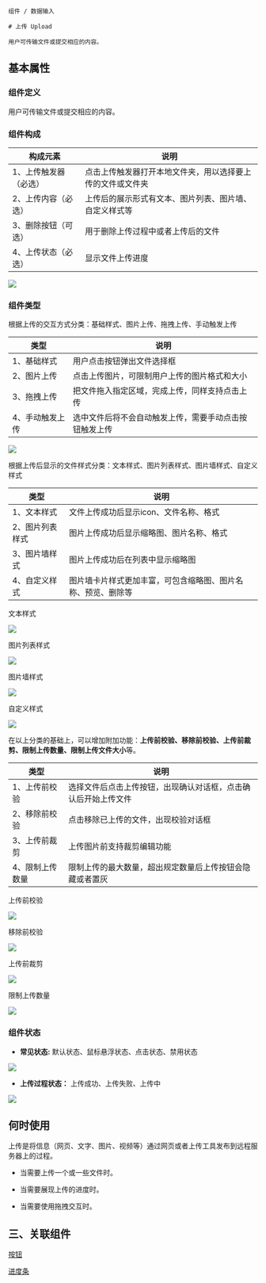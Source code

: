 `````
组件 / 数据输入

# 上传 Upload

用户可传输文件或提交相应的内容。
`````

## 基本属性

### 组件定义

用户可传输文件或提交相应的内容。

### 组件构成

| 构成元素        | 说明                            |
| ----------- | ----------------------------- |
| 1、上传触发器（必选） | 点击上传触发器打开本地文件夹，用以选择要上传的文件或文件夹 |
| 2、上传内容（必选）  | 上传后的展示形式有文本、图片列表、图片墙、自定义样式等   |
| 3、删除按钮（可选）  | 用于删除上传过程中或者上传后的文件             |
| 4、上传状态（必选）  | 显示文件上传进度                      |

![](https://p1-arco.byteimg.com/tos-cn-i-uwbnlip3yd/73f5971058414bfd9bff643f3203b81f~tplv-uwbnlip3yd-image.image)

### 组件类型

根据上传的交互方式分类：基础样式、图片上传、拖拽上传、手动触发上传

| 类型       | 说明                          |
| -------- | --------------------------- |
| 1、基础样式   | 用户点击按钮弹出文件选择框               |
| 2、图片上传   | 点击上传图片，可限制用户上传的图片格式和大小      |
| 3、拖拽上传   | 把文件拖入指定区域，完成上传，同样支持点击上传     |
| 4、手动触发上传 | 选中文件后将不会自动触发上传，需要手动点击按钮触发上传 |

![](https://p1-arco.byteimg.com/tos-cn-i-uwbnlip3yd/f1935fd3f8eb45698d50268eae57e61c~tplv-uwbnlip3yd-image.image)

根据上传后显示的文件样式分类：文本样式、图片列表样式、图片墙样式、自定义样式

| 类型       | 说明                             |
| -------- | ------------------------------ |
| 1、文本样式   | 文件上传成功后显示icon、文件名称、格式          |
| 2、图片列表样式 | 图片上传成功后显示缩略图、图片名称、格式           |
| 3、图片墙样式  | 图片上传成功后在列表中显示缩略图               |
| 4、自定义样式  | 图片墙卡片样式更加丰富，可包含缩略图、图片名称、预览、删除等 |

文本样式

![](https://p1-arco.byteimg.com/tos-cn-i-uwbnlip3yd/f7dd161f8eb44634a7b65990279c1a2b~tplv-uwbnlip3yd-image.image)

图片列表样式

![](https://p1-arco.byteimg.com/tos-cn-i-uwbnlip3yd/8c71ba011a55beb8eeb0a03eb8613320.png~tplv-uwbnlip3yd-webp.webp)

图片墙样式

![](https://p1-arco.byteimg.com/tos-cn-i-uwbnlip3yd/9b386c0bc8a91870fa6b0f5cfbe638c5.png~tplv-uwbnlip3yd-webp.webp)

自定义样式

![](https://p1-arco.byteimg.com/tos-cn-i-uwbnlip3yd/a92d5d17ce4bc6f0755c7227ab850d48.png~tplv-uwbnlip3yd-webp.webp)

在以上分类的基础上，可以增加附加功能：**上传前校验、移除前校验、上传前裁剪、限制上传数量、限制上传文件大小**等。

| 类型       | 说明                              |
| -------- | ------------------------------- |
| 1、上传前校验  | 选择文件后点击上传按钮，出现确认对话框，点击确认后开始上传文件 |
| 2、移除前校验  | 点击移除已上传的文件，出现校验对话框              |
| 3、上传前裁剪  | 上传图片前支持裁剪编辑功能                   |
| 4、限制上传数量 | 限制上传的最大数量，超出规定数量后上传按钮会隐藏或者置灰    |

上传前校验

![](https://sh-creative-system.oss-cn-shanghai.aliyuncs.com/mdesign/assets/img/upload/01%E4%B8%8A%E4%BC%A0%E5%89%8D%E6%A0%A1%E9%AA%8C.png)

移除前校验

![](https://s3.meetsocial.cn/mdesign/assets/img/upload/02%E7%A7%BB%E9%99%A4%E5%89%8D%E6%A0%A1%E9%AA%8C.png)

上传前裁剪

![](https://s3.meetsocial.cn/mdesign/assets/img/upload/03%E4%B8%8A%E4%BC%A0%E5%89%8D%E8%A3%81%E5%89%AA.png)

限制上传数量

![](https://p1-arco.byteimg.com/tos-cn-i-uwbnlip3yd/5ef762c662d310d5c1b3a46e248774aa.png~tplv-uwbnlip3yd-webp.webp)

### 组件状态

- **常见状态:** 默认状态、鼠标悬浮状态、点击状态、禁用状态

![](https://s3.meetsocial.cn/mdesign/assets/img/upload/04%E7%BB%84%E4%BB%B6%E7%8A%B6%E6%80%81.png)

- **上传过程状态：** 上传成功、上传失败、上传中

![](https://p1-arco.byteimg.com/tos-cn-i-uwbnlip3yd/f8d65c7edf3f15c88d7666bb47b9e39e.png~tplv-uwbnlip3yd-webp.webp)

## 何时使用

上传是将信息（网页、文字、图片、视频等）通过网页或者上传工具发布到远程服务器上的过程。

- 当需要上传一个或一些文件时。

- 当需要展现上传的进度时。

- 当需要使用拖拽交互时。

## 三、关联组件

[按钮](/react/components/button)

[进度条](/react/components/progress)
